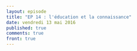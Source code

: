 ```yaml
---
layout: episode
title: "EP 14 : l'éducation et la connaissance"
date: vendredi 13 mai 2016
published: true
comments: true
front: true
---
```

